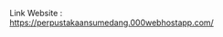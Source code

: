 Link Website : <br>
<a href="https://perpustakaansumedang.000webhostapp.com">https://perpustakaansumedang.000webhostapp.com/</a>